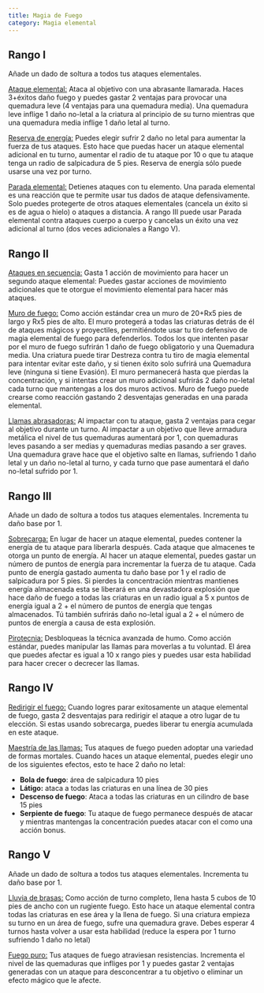 ```yaml
---
title: Magia de Fuego
category: Magia elemental
---
```


## Rango I

Añade un dado de soltura a todos tus ataques elementales. 

<u>Ataque elemental:</u> Ataca al objetivo con una abrasante llamarada. Haces 3+éxitos daño fuego y puedes gastar 2 ventajas para provocar una quemadura leve (4 ventajas para una quemadura media). Una quemadura leve inflige 1 daño no-letal a la criatura al principio de su turno mientras que una quemadura media inflige 1 daño letal al turno.

<u>Reserva de energía:</u> Puedes elegir sufrir 2 daño no letal para aumentar la fuerza de tus ataques. Esto hace que puedas hacer un ataque elemental adicional en tu turno, aumentar el radio de tu ataque por 10 o que tu ataque tenga un radio de salpicadura de 5 pies. Reserva de energía sólo puede usarse una vez por turno.

<u>Parada elemental:</u> Detienes ataques con tu elemento. Una parada elemental es una reacción que te permite usar tus dados de ataque defensivamente. Solo puedes protegerte de otros ataques elementales (cancela un éxito si es de agua o hielo) o ataques a distancia. A rango III puede usar Parada elemental contra ataques cuerpo a cuerpo y cancelas un éxito una vez adicional al turno (dos veces adicionales a Rango V).

## Rango II

<u>Ataques en secuencia:</u> Gasta 1 acción de movimiento para hacer un segundo ataque elemental: Puedes gastar acciones de movimiento adicionales que te otorgue el movimiento elemental para hacer más ataques. 

<u>Muro de fuego:</u> Como acción estándar crea un muro de 20+Rx5 pies de largo y Rx5 pies de alto. El muro protegerá a todas las criaturas detrás de él de ataques mágicos y proyectiles, permitiéndote usar tu tiro defensivo de magia elemental de fuego para defenderlos. Todos los que intenten pasar por el muro de fuego sufrirán 1 daño de fuego obligatorio y una Quemadura media. Una criatura puede tirar Destreza contra tu tiro de magia elemental para intentar evitar este daño, y si tienen éxito solo sufrirá una Quemadura leve (ninguna si tiene Evasión). El muro permanecerá hasta que pierdas la concentración, y si intentas crear un muro adicional sufrirás 2 daño no-letal cada turno que mantengas a los dos muros activos. Muro de fuego puede crearse como reacción gastando 2 desventajas generadas en una parada elemental.

<u>Llamas abrasadoras:</u> Al impactar con tu ataque, gasta 2 ventajas para cegar al objetivo durante un turno. Al impactar a un objetivo que lleve armadura metálica el nivel de tus quemaduras aumentará por 1, con quemaduras leves pasando a ser medias y quemaduras medias pasando a ser graves. Una quemadura grave hace que el objetivo salte en llamas, sufriendo 1 daño letal y un daño no-letal al turno, y cada turno que pase aumentará el daño no-letal sufrido por 1.

## Rango III

Añade un dado de soltura a todos tus ataques elementales. Incrementa tu daño base por 1.

<u>Sobrecarga:</u> En lugar de hacer un ataque elemental,  puedes contener la energía de tu ataque para liberarla después. Cada ataque que almacenes te otorga un punto de energía. Al hacer un ataque elemental, puedes gastar un número de puntos de energía para incrementar la fuerza de tu ataque. Cada punto de energía gastado aumenta tu daño base por 1 y el radio de salpicadura por 5 pies. Si pierdes la concentración mientras mantienes energía almacenada esta se liberará en una devastadora explosión que hace daño de fuego a todas las criaturas en un radio igual a 5 x puntos de energía igual a 2 + el número de puntos de energía que tengas almacenados. Tú también sufrirás daño no-letal igual a 2 + el número de puntos de energía a causa de esta explosión.

<u>Pirotecnia:</u> Desbloqueas la técnica avanzada de humo. Como acción estándar, puedes manipular las llamas para moverlas a tu voluntad. El área que puedes afectar es igual a 10 x rango pies y puedes usar esta habilidad para hacer crecer o decrecer las llamas.

## Rango IV

<u>Redirigir el fuego:</u> Cuando logres parar exitosamente un ataque elemental de fuego, gasta 2 desventajas para redirigir el ataque a otro lugar de tu elección. Si estas usando sobrecarga, puedes liberar tu energía acumulada en este ataque.

<u>Maestría de las llamas:</u> Tus ataques de fuego pueden adoptar una variedad de formas mortales. Cuando haces un ataque elemental, puedes elegir uno de los siguientes efectos, esto te hace 2 daño no letal: 

- **Bola de fuego**: área de salpicadura 10 pies
- **Látigo:** ataca a todas las criaturas en una línea de 30 pies
- **Descenso de fuego**: Ataca a todas las criaturas en un cilindro de base 15 pies
- **Serpiente de fuego**: Tu ataque de fuego permanece después de atacar y mientras mantengas la concentración puedes atacar con el como una acción bonus.

## Rango V

Añade un dado de soltura a todos tus ataques elementales. Incrementa tu daño base por 1.

<u>Lluvia de brasas:</u> Como acción de turno completo, llena hasta 5 cubos de 10 pies de ancho con un rugiente fuego. Esto hace un ataque elemental contra todas las criaturas en ese área y la llena de fuego. Si una criatura empieza su turno en un área de fuego, sufre una quemadura grave. Debes esperar 4 turnos hasta volver a usar esta habilidad (reduce la espera por 1 turno sufriendo 1 daño no letal)

<u>Fuego puro:</u> Tus ataques de fuego atraviesan resistencias. Incrementa el nivel de las quemaduras que infliges por 1 y puedes gastar 2 ventajas generadas con un ataque para desconcentrar a tu objetivo o eliminar un efecto mágico que le afecte.